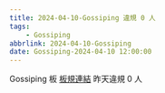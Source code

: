 ```yaml
---
title: 2024-04-10-Gossiping 違規 0 人
tags:
    - Gossiping
abbrlink: 2024-04-10-Gossiping
date: Gossiping-2024-04-10 12:00:00
---
```

Gossiping 板 [板規連結](https://www.ptt.cc/bbs/Gossiping/M.1637425085.A.07D.html)
昨天違規 0 人
